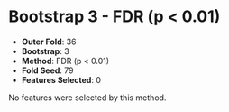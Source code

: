 # Bootstrap 3 - FDR (p < 0.01)

- **Outer Fold**: 36
- **Bootstrap**: 3
- **Method**: FDR (p < 0.01)
- **Fold Seed**: 79
- **Features Selected**: 0

No features were selected by this method.
